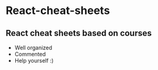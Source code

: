 # React-cheat-sheets

## React cheat sheets based on courses 

* Well organized 
* Commented 
* Help yourself :)


